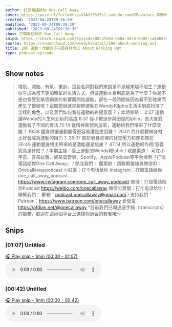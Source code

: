```yaml
---
author: 打個電話給你 One Call Away
cover: https://wsrv.nl/?url=https%3A%2F%2Fi1.sndcdn.com%2Favatars-B2BMSVh50YmC1jAG-vLKGHw-original.jpg&w=200&h=200
created: '2023-08-24T09:36:39'
modified: '2023-08-24T09:36:39'
published: '2023-08-24T09:36:39'
show: 打個電話給你 One Call Away
snipd: https://share.snipd.com/episode/80c3fe93-668a-4874-8395-ca8eb9a5f0e1
source: https://soundcloud.com/wendyhasatail/206-about-working-out
title: 206 運動：改變的不只是身材而已 About Working Out
type: podcast-episode
---
```



## Show notes
> 增肌、減脂、有氧、重訓，這些名詞對我們來說是不是越來越不陌生？運動似乎成為當下更加時髦的生活方式，但做運動本身到底是為了什麼？你是不是也曾受到某個網美的影響而開始運動，卻在一段時間後因為看不到效果而產生了懷疑呢？這期節目就來聊聊運動在Wendy和Iphie生活中到底扮演了怎樣的角色，以及我們如何看待運動的終極意義？
> /
> 本期重點：
> 2:27 運動讓Wendy的人生來到新的高度
> 9:37 從小被迫參與田徑的Iphie，長大後對運動有了不同的看法
> 15:14 從精神面貌到底氣，運動給我們帶來了什麼改變？
> 19:58 健身房讓運動變得更容易還是更困難？
> 26:01 為什麼教練身材太好會成為運動的阻力？
> 28:07 關於健身房裡的社交壓力和穿衣尷尬
> 36:49 運動健身博主帶來的是激勵還是焦慮？
> 47:14 所以運動的作用/意義究竟是什麼？
> /
> 本期主播：愛上運動的Wendy和Iphie
> /
> 收聽渠道：
> 可在小宇宙、喜馬拉雅、網易雲音樂、Spotify、ApplePodcast等平台搜索「打個電話給你One Call Away」
> /
> 關注我們： 聽眾群：請聯繫接線員微信ID：Onecallawaypodcast
> 小紅書：打个电话给你
> Instagram：打個電話給你 one_call_away_podcast https://www.instagram.com/one_call_away_podcast/
> 微博：打個電話給你Podcast https://weibo.com/onecallaway
> 微信公眾號：打个电话给你
> /
> 聯繫我們：
> 郵箱：podcast.onecallaway@gmail.com
> /
> 支持我們：
> Patreon：https://www.patreon.com/onecallaway
> 愛發電：https://afdian.net/@onecallaway
> *目前我們已開通逐字稿（transcripts）的服務，歡迎在這兩個平台上選擇你適合的套餐哦～

## Snips
### [01:07] Untitled
[🎧 Play snip - 1min️ (00:00 - 01:07)](https://share.snipd.com/snip/e701889f-94be-4299-bd38-abcc871b2473)
<audio controls> <source src="https://sw.soundon.fm/p/R3OUS7/chtbl.com/track/7AEC28/http://feeds.soundcloud.com/stream/1599973932-wendyhasatail-206-about-working-out.mp3#t=00:00,01:07"> </audio>
### [00:42] Untitled
[🎧 Play snip - 1min️ (00:00 - 00:42)](https://share.snipd.com/snip/08bdf19a-e0ef-48f5-9818-fedbf6816225)
<audio controls> <source src="https://sw.soundon.fm/p/R3OUS7/chtbl.com/track/7AEC28/http://feeds.soundcloud.com/stream/1599973932-wendyhasatail-206-about-working-out.mp3#t=00:00,00:42"> </audio>
